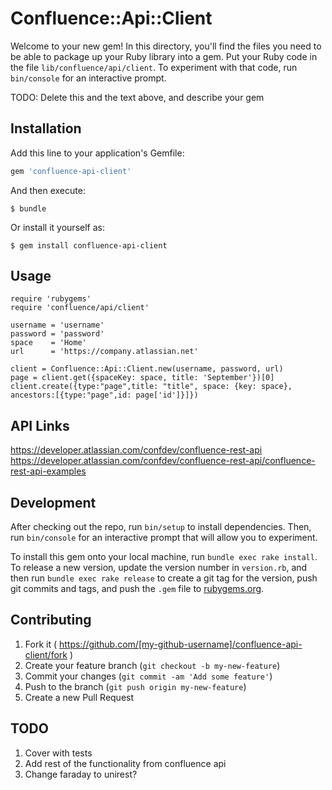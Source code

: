 # Confluence::Api::Client

Welcome to your new gem! In this directory, you'll find the files you need to be able to package up your Ruby library into a gem. Put your Ruby code in the file `lib/confluence/api/client`. To experiment with that code, run `bin/console` for an interactive prompt.

TODO: Delete this and the text above, and describe your gem

## Installation

Add this line to your application's Gemfile:

```ruby
gem 'confluence-api-client'
```

And then execute:

    $ bundle

Or install it yourself as:

    $ gem install confluence-api-client

## Usage

    require 'rubygems'
    require 'confluence/api/client'

    username = 'username'
    password = 'password'
    space    = 'Home'
    url      = 'https://company.atlassian.net'

    client = Confluence::Api::Client.new(username, password, url)
    page = client.get({spaceKey: space, title: 'September'})[0]
    client.create({type:"page",title: "title", space: {key: space}, ancestors:[{type:"page",id: page['id']}]})

## API Links

https://developer.atlassian.com/confdev/confluence-rest-api
https://developer.atlassian.com/confdev/confluence-rest-api/confluence-rest-api-examples


## Development

After checking out the repo, run `bin/setup` to install dependencies. Then, run `bin/console` for an interactive prompt that will allow you to experiment.

To install this gem onto your local machine, run `bundle exec rake install`. To release a new version, update the version number in `version.rb`, and then run `bundle exec rake release` to create a git tag for the version, push git commits and tags, and push the `.gem` file to [rubygems.org](https://rubygems.org).

## Contributing

1. Fork it ( https://github.com/[my-github-username]/confluence-api-client/fork )
2. Create your feature branch (`git checkout -b my-new-feature`)
3. Commit your changes (`git commit -am 'Add some feature'`)
4. Push to the branch (`git push origin my-new-feature`)
5. Create a new Pull Request


## TODO

1. Cover with tests
2. Add rest of the functionality from confluence api
3. Change faraday to unirest?
